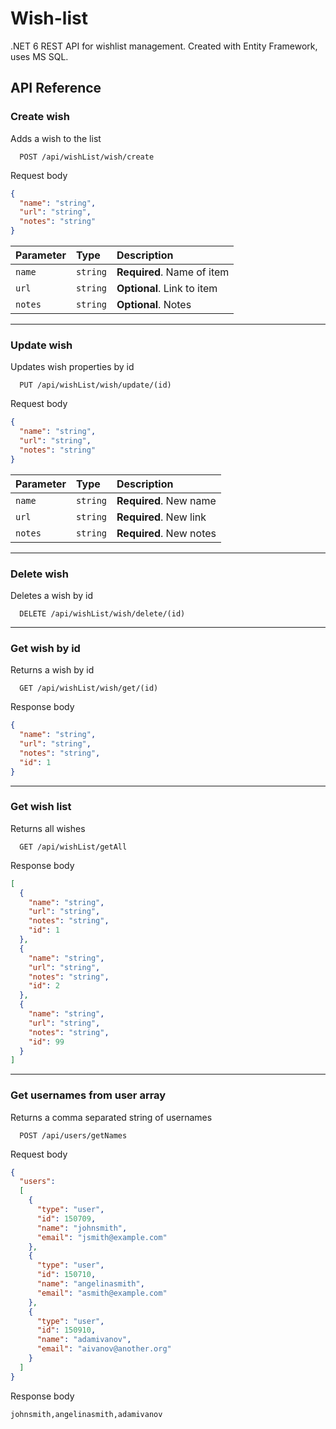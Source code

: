 # Wish-list

.NET 6 REST API for wishlist management.
Created with Entity Framework, uses MS SQL.

## API Reference

### Create wish
Adds a wish to the list

```
  POST /api/wishList/wish/create
```

Request body

```json
{
  "name": "string",
  "url": "string",
  "notes": "string"
}
```

| Parameter  | Type       | Description                |
|:-----------|:-----------|:---------------------------|
| `name`     | `string`   | **Required**. Name of item |
| `url`      | `string`   | **Optional**. Link to item |
| `notes`    | `string`   | **Optional**. Notes        |

---

### Update wish
Updates wish properties by id

```
  PUT /api/wishList/wish/update/(id)
```

Request body

```json
{
  "name": "string",
  "url": "string",
  "notes": "string"
}
```

| Parameter  | Type       | Description             |
|:-----------|:-----------|:------------------------|
| `name`     | `string`   | **Required**. New name  |
| `url`      | `string`   | **Required**. New link  |
| `notes`    | `string`   | **Required**. New notes |

---

### Delete wish
Deletes a wish by id

```
  DELETE /api/wishList/wish/delete/(id)
```

---

### Get wish by id
Returns a wish by id

```
  GET /api/wishList/wish/get/(id)
```

Response body

```json
{
  "name": "string",
  "url": "string",
  "notes": "string",
  "id": 1
}
```

---

### Get wish list
Returns all wishes

```
  GET /api/wishList/getAll
```

Response body

```json
[
  {
    "name": "string",
    "url": "string",
    "notes": "string",
    "id": 1
  },
  {
    "name": "string",
    "url": "string",
    "notes": "string",
    "id": 2
  },
  {
    "name": "string",
    "url": "string",
    "notes": "string",
    "id": 99
  }
]
```

---

### Get usernames from user array
Returns a comma separated string of usernames

```
  POST /api/users/getNames
```

Request body
```json
{
  "users": 
  [
    {
      "type": "user",
      "id": 150709,
      "name": "johnsmith",
      "email": "jsmith@example.com"
    },
    {
      "type": "user",
      "id": 150710,
      "name": "angelinasmith",
      "email": "asmith@example.com"
    },
    {
      "type": "user",
      "id": 150910,
      "name": "adamivanov",
      "email": "aivanov@another.org"
    }
  ]
}
```

Response body

```
johnsmith,angelinasmith,adamivanov
```
